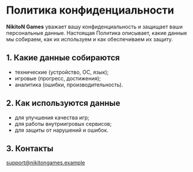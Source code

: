 # Политика конфиденциальности

**NikitoN Games** уважает вашу конфиденциальность и защищает ваши персональные данные.
Настоящая Политика описывает, какие данные мы собираем, как их используем и как обеспечиваем их защиту.

## 1. Какие данные собираются
- технические (устройство, ОС, язык);
- игровые (прогресс, достижения);
- аналитика (ошибки, производительность).

## 2. Как используются данные
- для улучшения качества игр;
- для работы внутриигровых сервисов;
- для защиты от нарушений и ошибок.

## 3. Контакты
support@nikitongames.example
